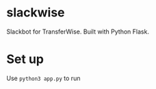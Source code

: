 # slackwise
Slackbot for TransferWise. Built with Python Flask.

# Set up
Use `python3 app.py` to run
